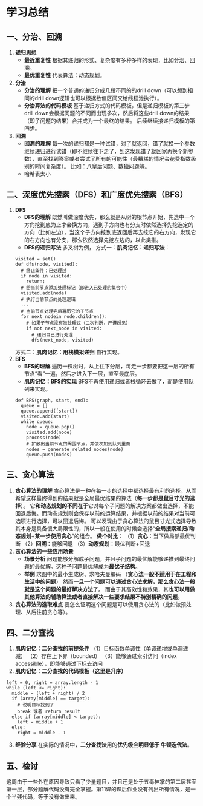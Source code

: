 # 学习总结

## 一、分治、回溯
1. **递归思想**
    - **最近重复性**
	根据其递归的形式、复杂度有多种多样的表现，比如分治、回溯。
    - **最优重复性**
	代表算法：动态规划。
2. **分治**
    - **分治的理解**
	把一个普通的递归分成几段不同的的drill down（可以想到相同的drill down逻辑也可以根据数值区间交给线程池执行）。
	- **分治算法的代码模板**
	基于递归方式的代码模板，但是递归模板的第三步drill down会根据问题的不同而出现多次，然后将这些drill down的结果（即子问题的结果）合并成为一个最终的结果。
	后续继续接递归模板的第四步。
3. **回溯**
    - **回溯的理解**
	每一次的递归都是一种试错，对了就返回，错了就换一个参数继续递归进行试错（即不继续往下走了，到这发现错了就回家再换个新参数），直至找到答案或者尝试了所有的可能性（最糟糕的情况会花费指数级别的时间复杂度）。
	比如：八皇后问题、数独问题等。
	- 哈希表太小

## 二、深度优先搜索（DFS）和广度优先搜索（BFS）
1. **DFS**
    - **DFS的理解**
	既然叫做深度优先，那么就是从树的根节点开始，先选中一个方向挖到底为止才会换方向，遇到子方向也有分支时依然选择先挖选定的方向（比如左边），当这个子方向挖到底返回后再去挖它的右方向，发现它的右方向也有分支，那么依然选择先挖左边的，以此类推。
	- **DFS的递归写法**
	多叉树为例，
	方式一：**肌肉记忆：递归写法**：
	```
	visited = set()
	def dfs(node, visited):
	  # 终止条件：已处理过
	  if node in visited:
	    return;
	  # 给当前节点添加处理标记（即进入已处理的集合中）
	  visited.add(node)
	  # 执行当前节点的处理逻辑
	  ...
	  # 当前节点处理完后遍历它的子节点
	  for next_nodein node.children():
	    # 如果子节点没有被处理过（二次判断，严谨起见）
	    if not next_node in visited:
		  # 递归自己进行处理
		  dfs(next_node, visited)
	```
	方式二：**肌肉记忆：用栈模拟递归**
	自行实现。
2. **BFS**
    - **BFS的理解**
	遍历一棵树时，从上往下分层，每走一步都要把这一层的所有节点“看”一遍，然后才进入下一层，直至最底层。
	- **肌肉记忆：BFS的实现**
    BFS不再使用递归或者栈循环去做了，而是使用队列来实现。
	```
	def BFS(graph, start, end):
	  queue = []
	  queue.append([start])
	  visited.add(start)
	  while queue:
	    node = queue.pop()
		visited.add(node)
		process(node)
		# 扩散出当前节点的周围节点，并依次加到队列里面
		nodes = generate_related_nodes(node)
		queue.push(nodes)
	```

## 三、贪心算法
1. **贪心算法的理解**
贪心算法是一种在每一步的选择中都选择最有利的选择，从而希望这样最终得到的结果就是全局最优结果的算法（**每一步都是鼠目寸光的选择**）。
它**和动态规划的不同在于**它对每个子问题的解决方案都做出选择，不能回退后悔。而动态规划则会保存以前的运算结果，并根据以前的结果对当前可选项进行选择，可以回退后悔。
可以发现由于贪心算法的鼠目寸光式选择导致其本身是具备很大局限性的，所以一般在使用的时候会选择“**全局搜索递归/动态规划+某一步使用贪心**”的组合。
**做个对比**：
（1）**贪心**：当下做局部最优判断
（2）**回溯**：能够回退
（3）**动态规划**：最优判断+回退
2. **贪心算法的一些应用场景**
    - **场景分析**
	问题能够分解成子问题，并且子问题的最优解能够递推到最终问题的最优解。这种子问题最优解成为**最优子结构**。
    - **举例**
    求图中的最小生成树、求哈夫曼编码
    （**贪心法一般不适用于在工程和生活中的问题**）
    然而**一旦一个问题可以通过贪心法求解，那么贪心法一般就是这个问题的最好解决方法**了。
    而由于其高效性和效果，其**也可以用做其他算法的辅助算法或者直接解决一些要求结果不特别精确的问题**。
3. **贪心算法的选取难点**
要怎么证明这个问题是可以使用贪心法的（比如做预处理、从后往前贪心等）。

## 四、二分查找
1. **肌肉记忆：二分查找的前提条件**
（1）目标函数单调性（单调递增或单调递减）
（2）存在上下界（bounded）
（3）能够通过索引访问（index accessible），即能够通过下标去访问
2. **肌肉记忆：二分查找的代码模板（这里是升序）**
```
left = 0, right = array.length - 1
while (left <= right):
  middle = (left + right) / 2
  if (array[middle] == target):
    # 说明目标找到了
	break 或者 return result
  else if (array[middle] < target):
    left = middle + 1
  else:
    right = middle - 1
```
3. **经验分享**
在实际的情况中，**二分查找法**用的**优先级**会**明显低于 牛顿迭代法**。

## 五、检讨
这周由于一些外在原因导致只看了少量题目，并且还是处于五毒神掌的第二层甚至第一层，部分题解代码没有完全掌握。第11课的课后作业没有列出所有情况，是一个半残代码，等于没有做出来。